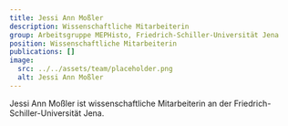 ```yaml
---
title: Jessi Ann Moßler
description: Wissenschaftliche Mitarbeiterin
group: Arbeitsgruppe MEPHisto, Friedrich-Schiller-Universität Jena
position: Wissenschaftliche Mitarbeiterin
publications: []
image:
  src: ../../assets/team/placeholder.png
  alt: Jessi Ann Moßler
---
```


Jessi Ann Moßler ist wissenschaftliche Mitarbeiterin an der Friedrich-Schiller-Universität Jena.
